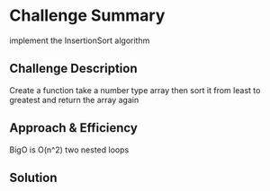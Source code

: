 # Challenge Summary
implement the InsertionSort algorithm

## Challenge Description
Create a function take a number type array then sort it from least to greatest and return the array again

## Approach & Efficiency
BigO is O(n^2) two nested loops

## Solution
<!-- Embedded whiteboard image -->
